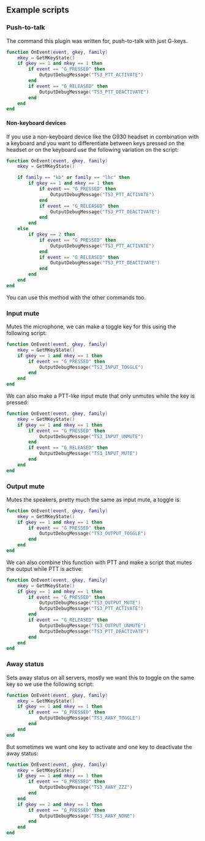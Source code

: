 
## Example scripts
### Push-to-talk
The command this plugin was written for, push-to-talk with just G-keys.
```lua
function OnEvent(event, gkey, family)
    mkey = GetMKeyState()
    if gkey == 1 and mkey == 1 then
        if event == "G_PRESSED" then
            OutputDebugMessage("TS3_PTT_ACTIVATE")
        end
        if event == "G_RELEASED" then
            OutputDebugMessage("TS3_PTT_DEACTIVATE")
        end
    end
end
```

#### Non-keyboard devices
If you use a non-keyboard device like the G930 headset in combination with a keyboard and you want to differentiate between keys pressed on the headset or on the keyboard use the following variation on the script:
```lua
function OnEvent(event, gkey, family)
    mkey = GetMKeyState()

    if family == "kb" or family == "lhc" then
        if gkey == 1 and mkey == 1 then
            if event == "G_PRESSED" then
                OutputDebugMessage("TS3_PTT_ACTIVATE")
            end
            if event == "G_RELEASED" then
                OutputDebugMessage("TS3_PTT_DEACTIVATE")
            end
        end
    else
        if gkey == 2 then
            if event == "G_PRESSED" then
                OutputDebugMessage("TS3_PTT_ACTIVATE")
            end
            if event == "G_RELEASED" then
                OutputDebugMessage("TS3_PTT_DEACTIVATE")
            end
        end
    end
end
```

You can use this method with the other commands too.

### Input mute
Mutes the microphone, we can make a toggle key for this using the following script:
```lua
function OnEvent(event, gkey, family)
    mkey = GetMKeyState()
    if gkey == 1 and mkey == 1 then
        if event == "G_PRESSED" then
            OutputDebugMessage("TS3_INPUT_TOGGLE")
        end
    end
end
```

We can also make a PTT-like input mute that only unmutes while the key is pressed:
```lua
function OnEvent(event, gkey, family)
    mkey = GetMKeyState()
    if gkey == 1 and mkey == 1 then
        if event == "G_PRESSED" then
            OutputDebugMessage("TS3_INPUT_UNMUTE")
        end
        if event == "G_RELEASED" then
            OutputDebugMessage("TS3_INPUT_MUTE")
        end
    end
end
```

### Output mute
Mutes the speakers, pretty much the same as input mute, a toggle is:
```lua
function OnEvent(event, gkey, family)
    mkey = GetMKeyState()
    if gkey == 1 and mkey == 1 then
        if event == "G_PRESSED" then
            OutputDebugMessage("TS3_OUTPUT_TOGGLE")
        end
    end
end
```

We can also combine this function with PTT and make a script that mutes the output while PTT is active:
```lua
function OnEvent(event, gkey, family)
    mkey = GetMKeyState()
    if gkey == 1 and mkey == 1 then
        if event == "G_PRESSED" then
            OutputDebugMessage("TS3_OUTPUT_MUTE")
            OutputDebugMessage("TS3_PTT_ACTIVATE")
        end
        if event == "G_RELEASED" then
            OutputDebugMessage("TS3_OUTPUT_UNMUTE")
            OutputDebugMessage("TS3_PTT_DEACTIVATE")
        end
    end
end
```

### Away status
Sets away status on all servers, mostly we want this to toggle on the same key so we use the following script:
```lua
function OnEvent(event, gkey, family)
    mkey = GetMKeyState()
    if gkey == 1 and mkey == 1 then
        if event == "G_PRESSED" then
            OutputDebugMessage("TS3_AWAY_TOGGLE")
        end
    end
end
```

But sometimes we want one key to activate and one key to deactivate the away status:

```lua
function OnEvent(event, gkey, family)
    mkey = GetMKeyState()
    if gkey == 1 and mkey == 1 then
        if event == "G_PRESSED" then
            OutputDebugMessage("TS3_AWAY_ZZZ")
        end
    end
    if gkey == 2 and mkey == 1 then
        if event == "G_PRESSED" then
            OutputDebugMessage("TS3_AWAY_NONE")
        end
    end
end
```
